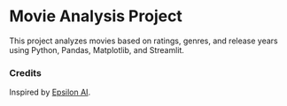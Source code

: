 # Movie Analysis Project 

This project analyzes movies based on ratings, genres, and release years using Python, Pandas, Matplotlib, and Streamlit.

### Credits
Inspired by [Epsilon AI](https://github.com/Epsilon-AI).
